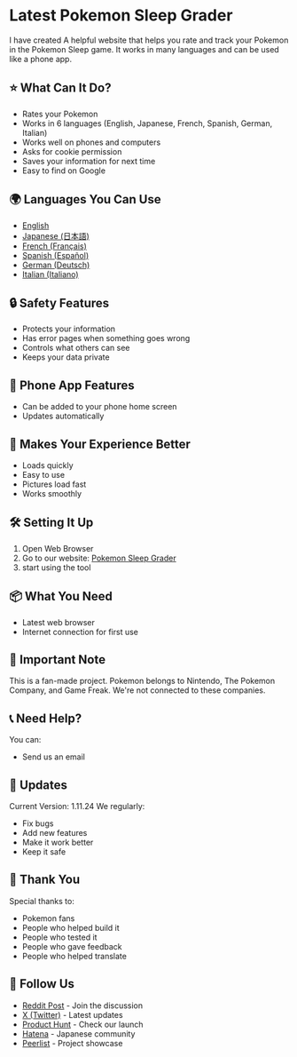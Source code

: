 

# Latest Pokemon Sleep Grader

I have created A helpful website that helps you rate and track your Pokemon in the Pokemon Sleep game. It works in many languages and can be used like a phone app.

## ⭐ What Can It Do?

- Rates your Pokemon
- Works in 6 languages (English, Japanese, French, Spanish, German, Italian)
- Works well on phones and computers
- Asks for cookie permission
- Saves your information for next time
- Easy to find on Google

## 🌍 Languages You Can Use
 
- [English](https://pokemonsleepgrader.com/)
- [Japanese (日本語)](https://pokemonsleepgrader.com/jp.php)
- [French (Français)](https://pokemonsleepgrader.com/fr.php)
- [Spanish (Español)](https://pokemonsleepgrader.com/es.php)
- [German (Deutsch)](https://pokemonsleepgrader.com/de.php)
- [Italian (Italiano)](https://pokemonsleepgrader.com/it.php)

## 🔒 Safety Features

- Protects your information
- Has error pages when something goes wrong
- Controls what others can see
- Keeps your data private

## 📱 Phone App Features

- Can be added to your phone home screen
- Updates automatically

## 🚀 Makes Your Experience Better

- Loads quickly
- Easy to use
- Pictures load fast
- Works smoothly

## 🛠️ Setting It Up

1. Open Web Browser
2. Go to our website: [Pokemon Sleep Grader](https://pokemonsleepgrader.com/)
3. start using the tool

## 📦 What You Need

- Latest web browser
- Internet connection for first use

## 📄 Important Note

This is a fan-made project. Pokemon belongs to Nintendo, The Pokemon Company, and Game Freak. We're not connected to these companies.

## 📞 Need Help?

You can:
- Send us an email

## 🔄 Updates

Current Version: 1.11.24
We regularly:
- Fix bugs
- Add new features
- Make it work better
- Keep it safe

## 🌟 Thank You

Special thanks to:
- Pokemon fans
- People who helped build it
- People who tested it
- People who gave feedback
- People who helped translate

## 📱 Follow Us
- [Reddit Post](https://www.reddit.com/r/PokemonSleep/comments/1genxbs/your_thoughts_on_another_pokemon_sleep_grade/) - Join the discussion
- [X (Twitter)](https://x.com/pokesleepgrader) - Latest updates
- [Product Hunt](https://www.producthunt.com/posts/pokemon-sleep-grader-pokemon-sleep) - Check our launch
- [Hatena](https://b.hatena.ne.jp/pokemonsleepgrader/) - Japanese community
- [Peerlist](https://peerlist.io/koshapatel/project/pokemon-sleep-grader) - Project showcase
